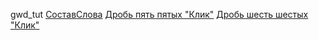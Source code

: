 gwd_tut
<a href="https://kurale.github.io/GWD_doc/Sostav_slova.html">СоставСлова</a>
<a href="https://kurale.github.io/GWD_doc/Drobi_svg_1/assets/Drob_piataia.svg">Дробь пять пятых "Клик"</a>
<a href="https://kurale.github.io/GWD_doc/Drobi_svg_1/assets/Shestoi_2.svg">Дробь шесть шестых "Клик"</a>

